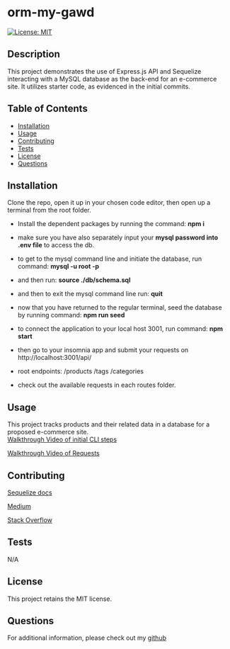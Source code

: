 
  # orm-my-gawd
  [![License: MIT](https://img.shields.io/badge/License-MIT-yellow.svg)](https://opensource.org/licenses/MIT)

  ## Description
  This project demonstrates the use of Express.js API and Sequelize interacting with a MySQL database as the back-end for an e-commerce site.  It utilizes starter code, as evidenced in the initial commits.

  ## Table of Contents
  - [Installation](#installation)
  - [Usage](#usage)
  - [Contributing](#contributing)
  - [Tests](#tests)
  - [License](#license)
  - [Questions](#questions)

  ## Installation
  Clone the repo, open it up in your chosen code editor, then open up a terminal from the root folder.  
  
  - Install the dependent packages by running the command: **npm i**

  - make sure you have also separately input your **mysql password into .env file** to access the db.  

  - to get to the mysql command line and initiate the database, run command: **mysql -u root -p**  
  - and then run: **source ./db/schema.sql**  
  - and then to exit the mysql command line run: **quit**  


  - now that you have returned to the regular terminal, seed the database by running command: **npm run seed**  
  - to connect the application to your local host 3001, run command: **npm start**  

  - then go to your insomnia app and submit your requests on http://localhost:3001/api/  

  - root endpoints:  /products   /tags   /categories
  - check out the available requests in each routes folder.

  
  ## Usage
  This project tracks products and their related data in a database for a proposed e-commerce site.   
  [Walkthrough Video of initial CLI steps](https://drive.google.com/file/d/1zmzdo90xGtkmqfjWGbbKl4Ve4ez7950F/view)  
  
  [Walkthrough Video of Requests](https://drive.google.com/file/d/1WZbH10fRAVTGMvlrApJT3TQXpaWbCBtL/view)  


  
  ## Contributing
  [Sequelize docs](https://sequelize.org/docs/v6/core-concepts/assocs/)  

  [Medium](https://medium.com/@sarahdherr/sequelizes-update-method-example-included-39dfed6821d)  

  [Stack Overflow](https://stackoverflow.com/questions/14169655/sequelize-js-foreign-key)


  ## Tests
  N/A

  ## License
  This project retains the MIT license.

  ## Questions
  For additional information, please check out my [github](https://github.com/js-Quest)  
  
  

